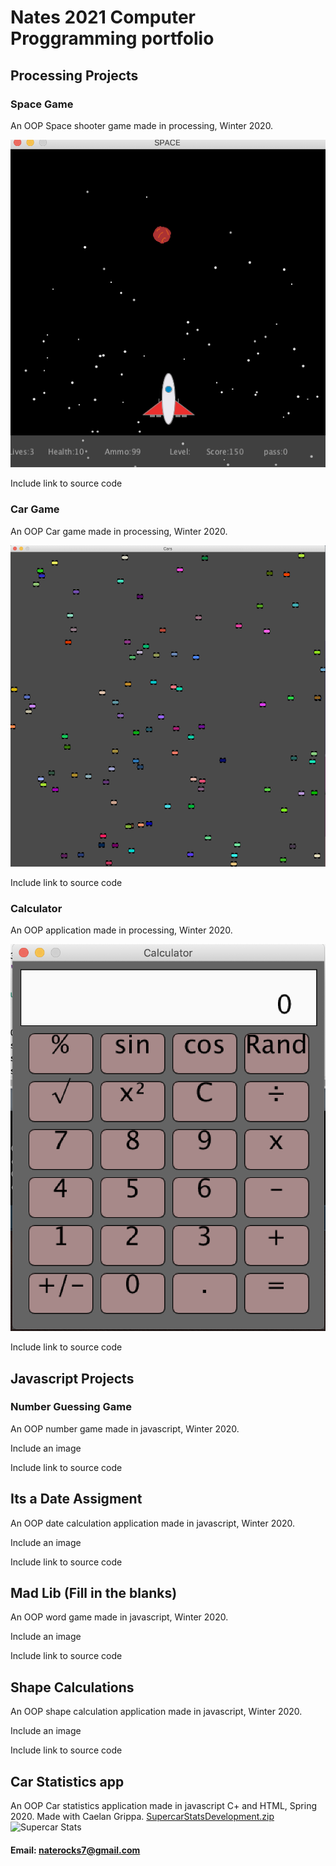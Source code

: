 # Nates 2021 Computer Proggramming portfolio

## Processing Projects

### Space Game
An OOP Space shooter game made in processing, Winter 2020.

![Space game](https://raw.githubusercontent.com/Pigchow101/Proggramming-portfolio/gh-pages/Images/Spaceship%20Game.png)

Include link to source code



### Car Game
An OOP Car game made in processing, Winter 2020.

![Car game](https://raw.githubusercontent.com/Pigchow101/Proggramming-portfolio/gh-pages/Images/Cars%20Game.png)

Include link to source code



### Calculator
An OOP application made in processing, Winter 2020.

![Calculator](https://raw.githubusercontent.com/Pigchow101/Proggramming-portfolio/gh-pages/Images/Calculator%20App.png)

Include link to source code




## Javascript Projects

### Number Guessing Game
An OOP number game made in javascript, Winter 2020.

Include an image

Include link to source code



## Its a Date Assigment
An OOP date calculation application made in javascript, Winter 2020.

Include an image

Include link to source code



## Mad Lib (Fill in the blanks) 
An OOP word game made in javascript, Winter 2020.

Include an image

Include link to source code



## Shape Calculations
An OOP shape calculation application made in javascript, Winter 2020.

Include an image

Include link to source code


## Car Statistics app
An OOP Car statistics application made in javascript C+ and HTML, Spring 2020. Made with Caelan Grippa.
[SupercarStatsDevelopment.zip](https://github.com/Pigchow101/Proggramming-portfolio/files/6582380/SupercarStatsDevelopment.zip)
<img width="941" alt="Supercar Stats" src="https://user-images.githubusercontent.com/70235033/120432866-c0313500-c337-11eb-8ddf-72c339325851.PNG">


#### Email: naterocks7@gmail.com
